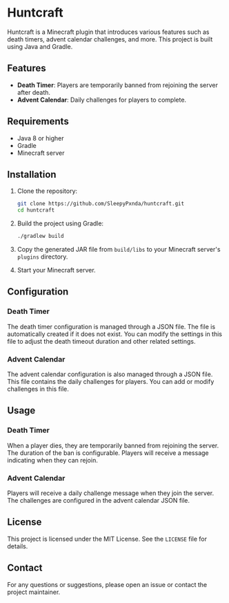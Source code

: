 # Huntcraft

Huntcraft is a Minecraft plugin that introduces various features such as death timers, advent calendar challenges, and
more. This project is built using Java and Gradle.

## Features

- **Death Timer**: Players are temporarily banned from rejoining the server after death.
- **Advent Calendar**: Daily challenges for players to complete.

## Requirements

- Java 8 or higher
- Gradle
- Minecraft server

## Installation

1. Clone the repository:
    ```sh
    git clone https://github.com/SleepyPxnda/huntcraft.git
    cd huntcraft
    ```

2. Build the project using Gradle:
    ```sh
    ./gradlew build
    ```

3. Copy the generated JAR file from `build/libs` to your Minecraft server's `plugins` directory.

4. Start your Minecraft server.

## Configuration

### Death Timer

The death timer configuration is managed through a JSON file. The file is automatically created if it does not exist.
You can modify the settings in this file to adjust the death timeout duration and other related settings.

### Advent Calendar

The advent calendar configuration is also managed through a JSON file. This file contains the daily challenges for
players. You can add or modify challenges in this file.

## Usage

### Death Timer

When a player dies, they are temporarily banned from rejoining the server. The duration of the ban is configurable.
Players will receive a message indicating when they can rejoin.

### Advent Calendar

Players will receive a daily challenge message when they join the server. The challenges are configured in the advent
calendar JSON file.

## License

This project is licensed under the MIT License. See the `LICENSE` file for details.

## Contact

For any questions or suggestions, please open an issue or contact the project maintainer.